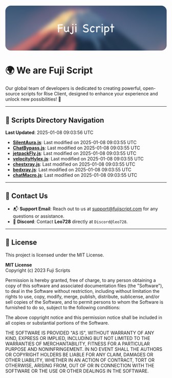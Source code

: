 ![Banner](.github/b.webp)

# 🌍 **We are Fuji Script**

Our global team of developers is dedicated to creating powerful, open-source scripts for Rise Client, designed to enhance your experience and unlock new possibilities! 🌟

---
<!-- SCRIPTS_NAVIGATION_START -->
## 📂 **Scripts Directory Navigation**

**Last Updated**: 2025-01-08 09:03:56 UTC

- **[SilentAura.js](scripts/SilentAura.js)**: Last modified on 2025-01-08 09:03:55 UTC
- **[ChatBypass.js](scripts/ChatBypass.js)**: Last modified on 2025-01-08 09:03:55 UTC
- **[jetpackFly.js](scripts/jetpackFly.js)**: Last modified on 2025-01-08 09:03:55 UTC
- **[velocityHylex.js](scripts/velocityHylex.js)**: Last modified on 2025-01-08 09:03:55 UTC
- **[chestxray.js](scripts/chestxray.js)**: Last modified on 2025-01-08 09:03:55 UTC
- **[bedxray.js](scripts/bedxray.js)**: Last modified on 2025-01-08 09:03:55 UTC
- **[chatMacro.js](scripts/chatMacro.js)**: Last modified on 2025-01-08 09:03:55 UTC

<!-- SCRIPTS_NAVIGATION_END -->

---

## 💬 **Contact Us**  
- 📬 **Support Email**: Reach out to us at [support@fujiscript.com](mailto:support@fujiscript.com) for any questions or assistance.  
- 💬 **Discord**: Contact **Leo728** directly at `Discord@leo728`.

---

## 📜 **License**

This project is licensed under the MIT License.  

**MIT License**  
Copyright (c) 2023 Fuji Scripts  

Permission is hereby granted, free of charge, to any person obtaining a copy of this software and associated documentation files (the "Software"), to deal in the Software without restriction, including without limitation the rights to use, copy, modify, merge, publish, distribute, sublicense, and/or sell copies of the Software, and to permit persons to whom the Software is furnished to do so, subject to the following conditions:  

The above copyright notice and this permission notice shall be included in all copies or substantial portions of the Software.  

THE SOFTWARE IS PROVIDED "AS IS", WITHOUT WARRANTY OF ANY KIND, EXPRESS OR IMPLIED, INCLUDING BUT NOT LIMITED TO THE WARRANTIES OF MERCHANTABILITY, FITNESS FOR A PARTICULAR PURPOSE AND NONINFRINGEMENT. IN NO EVENT SHALL THE AUTHORS OR COPYRIGHT HOLDERS BE LIABLE FOR ANY CLAIM, DAMAGES OR OTHER LIABILITY, WHETHER IN AN ACTION OF CONTRACT, TORT OR OTHERWISE, ARISING FROM, OUT OF OR IN CONNECTION WITH THE SOFTWARE OR THE USE OR OTHER DEALINGS IN THE SOFTWARE.  
